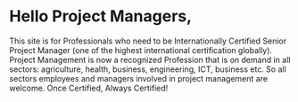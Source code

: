 # Hello Project Managers,
This site is for Professionals who need to be Internationally Certified Senior Project Manager (one of the highest international certification globally). 
Project Management is now a recognized Profession that is on demand in all sectors: agriculture, health, business, engineering, ICT, business etc. So all sectors employees and managers involved in project management are welcome.
Once Certified, Always Certified!
